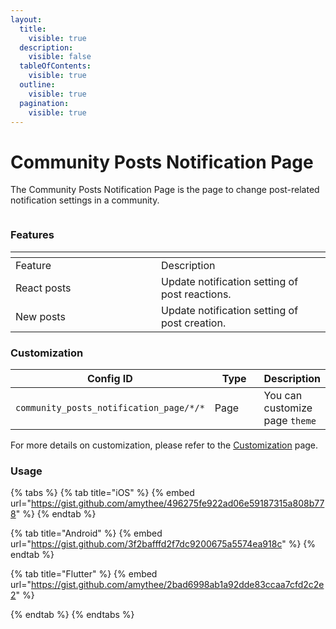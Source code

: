 ```yaml
---
layout:
  title:
    visible: true
  description:
    visible: false
  tableOfContents:
    visible: true
  outline:
    visible: true
  pagination:
    visible: true
---
```


# Community Posts Notification Page

The Community Posts Notification Page is the page to change post-related notification settings in a community.

<figure><img src="../../../../../../.gitbook/assets/Notifications (1).png" alt=""><figcaption></figcaption></figure>

### Features <a href="#features" id="features"></a>

<table data-header-hidden><thead><tr><th width="217"></th><th></th></tr></thead><tbody><tr><td>Feature</td><td>Description</td></tr><tr><td>React posts</td><td>Update notification setting of post reactions.</td></tr><tr><td>New posts</td><td>Update notification setting of post creation.</td></tr></tbody></table>

### Customization

<table><thead><tr><th width="269">Config ID</th><th width="122">Type</th><th>Description</th></tr></thead><tbody><tr><td><code>community_posts_notification_page/*/*</code></td><td>Page</td><td>You can customize page <code>theme</code></td></tr></tbody></table>

For more details on customization, please refer to the [Customization](../../../../customization/) page.

### Usage <a href="#usage" id="usage"></a>

{% tabs %}
{% tab title="iOS" %}
{% embed url="https://gist.github.com/amythee/496275fe922ad06e59187315a808b778" %}
{% endtab %}

{% tab title="Android" %}
{% embed url="https://gist.github.com/3f2bafffd2f7dc9200675a5574ea918c" %}
{% endtab %}

{% tab title="Flutter" %}
{% embed url="https://gist.github.com/amythee/2bad6998ab1a92dde83ccaa7cfd2c2e2" %}


{% endtab %}
{% endtabs %}
